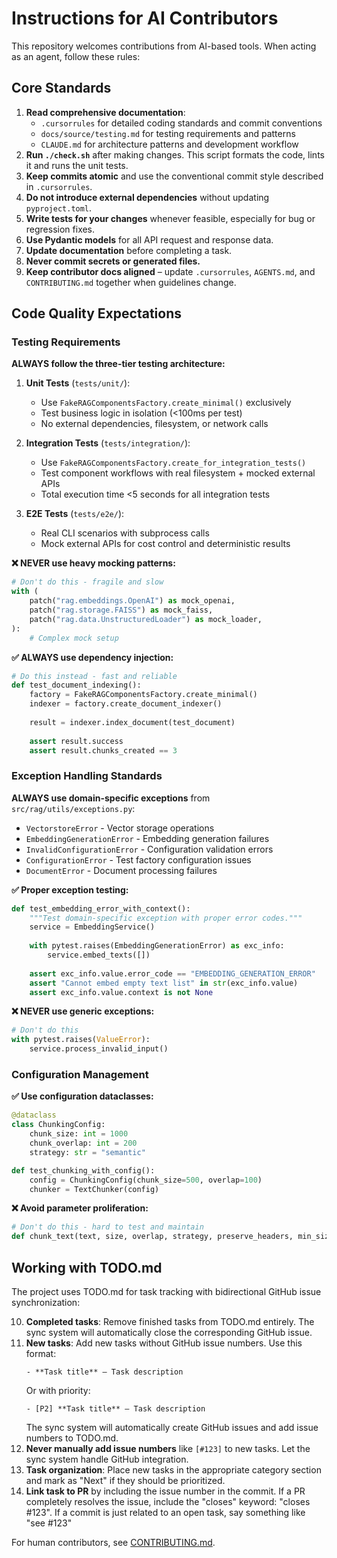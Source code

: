 # Instructions for AI Contributors

This repository welcomes contributions from AI-based tools. When acting as an agent, follow these rules:

## Core Standards

1. **Read comprehensive documentation**: 
   - `.cursorrules` for detailed coding standards and commit conventions
   - `docs/source/testing.md` for testing requirements and patterns
   - `CLAUDE.md` for architecture patterns and development workflow
2. **Run `./check.sh`** after making changes. This script formats the code, lints it and runs the unit tests.
3. **Keep commits atomic** and use the conventional commit style described in `.cursorrules`.
4. **Do not introduce external dependencies** without updating `pyproject.toml`.
5. **Write tests for your changes** whenever feasible, especially for bug or regression fixes.
6. **Use Pydantic models** for all API request and response data.
7. **Update documentation** before completing a task.
8. **Never commit secrets or generated files.**
9. **Keep contributor docs aligned** – update `.cursorrules`, `AGENTS.md`, and `CONTRIBUTING.md` together when guidelines change.

## Code Quality Expectations

### Testing Requirements

**ALWAYS follow the three-tier testing architecture:**

1. **Unit Tests** (`tests/unit/`): 
   - Use `FakeRAGComponentsFactory.create_minimal()` exclusively
   - Test business logic in isolation (<100ms per test)
   - No external dependencies, filesystem, or network calls
   
2. **Integration Tests** (`tests/integration/`):
   - Use `FakeRAGComponentsFactory.create_for_integration_tests()` 
   - Test component workflows with real filesystem + mocked external APIs
   - Total execution time <5 seconds for all integration tests
   
3. **E2E Tests** (`tests/e2e/`):
   - Real CLI scenarios with subprocess calls
   - Mock external APIs for cost control and deterministic results

**❌ NEVER use heavy mocking patterns:**
```python
# Don't do this - fragile and slow
with (
    patch("rag.embeddings.OpenAI") as mock_openai,
    patch("rag.storage.FAISS") as mock_faiss,
    patch("rag.data.UnstructuredLoader") as mock_loader,
):
    # Complex mock setup
```

**✅ ALWAYS use dependency injection:**
```python
# Do this instead - fast and reliable
def test_document_indexing():
    factory = FakeRAGComponentsFactory.create_minimal()
    indexer = factory.create_document_indexer()
    
    result = indexer.index_document(test_document)
    
    assert result.success
    assert result.chunks_created == 3
```

### Exception Handling Standards

**ALWAYS use domain-specific exceptions** from `src/rag/utils/exceptions.py`:

- `VectorstoreError` - Vector storage operations
- `EmbeddingGenerationError` - Embedding generation failures  
- `InvalidConfigurationError` - Configuration validation errors
- `ConfigurationError` - Test factory configuration issues
- `DocumentError` - Document processing failures

**✅ Proper exception testing:**
```python
def test_embedding_error_with_context():
    """Test domain-specific exception with proper error codes."""
    service = EmbeddingService()
    
    with pytest.raises(EmbeddingGenerationError) as exc_info:
        service.embed_texts([])
    
    assert exc_info.value.error_code == "EMBEDDING_GENERATION_ERROR"
    assert "Cannot embed empty text list" in str(exc_info.value)
    assert exc_info.value.context is not None
```

**❌ NEVER use generic exceptions:**
```python
# Don't do this
with pytest.raises(ValueError):
    service.process_invalid_input()
```

### Configuration Management

**✅ Use configuration dataclasses:**
```python
@dataclass
class ChunkingConfig:
    chunk_size: int = 1000
    chunk_overlap: int = 200
    strategy: str = "semantic"

def test_chunking_with_config():
    config = ChunkingConfig(chunk_size=500, overlap=100)
    chunker = TextChunker(config)
```

**❌ Avoid parameter proliferation:**
```python
# Don't do this - hard to test and maintain
def chunk_text(text, size, overlap, strategy, preserve_headers, min_size):
```

## Working with TODO.md

The project uses TODO.md for task tracking with bidirectional GitHub issue synchronization:

10. **Completed tasks**: Remove finished tasks from TODO.md entirely. The sync system will automatically close the corresponding GitHub issue.
11. **New tasks**: Add new tasks without GitHub issue numbers. Use this format:
    ```
    - **Task title** – Task description
    ```
    Or with priority:
    ```
    - [P2] **Task title** – Task description
    ```
    The sync system will automatically create GitHub issues and add issue numbers to TODO.md.
12. **Never manually add issue numbers** like `[#123]` to new tasks. Let the sync system handle GitHub integration.
13. **Task organization**: Place new tasks in the appropriate category section and mark as "Next" if they should be prioritized.
14. **Link task to PR** by including the issue number in the commit. If a PR completely resolves the issue, include the "closes" keyword: "closes #123". If a commit is just related to an open task, say something like "see #123"

For human contributors, see [CONTRIBUTING.md](CONTRIBUTING.md).
